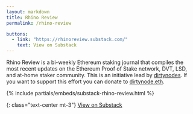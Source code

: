 ```yaml
---
layout: markdown
title: Rhino Review
permalink: /rhino-review

buttons:
  - link: "https://rhinoreview.substack.com/"
    text: View on Substack
---
```


Rhino Review is a bi-weekly Ethereum staking journal that compiles the most recent updates on the Ethereum Proof of Stake network, DVT, LSD, and at-home staker community. This is an initiative lead by [dirtynodes](https://x.com/dirtynodes). If you want to support this effort you can donate to [dirtynode.eth](https://etherscan.io/address/dirtynode.eth).

{% include partials/embeds/substack-rhino-review.html %}

{: class="text-center mt-3"}
[View on Substack](https://rhinoreview.substack.com/)
